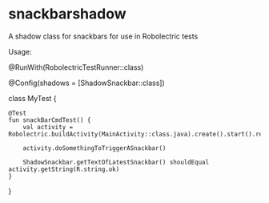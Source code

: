 # snackbarshadow
A shadow class for snackbars for use in Robolectric tests

Usage:

@RunWith(RobolectricTestRunner::class)

@Config(shadows = [ShadowSnackbar::class])

class MyTest {

    @Test
    fun snackBarCmdTest() {
        val activity = Robolectric.buildActivity(MainActivity::class.java).create().start().resume().visible().get()

        activity.doSomethingToTriggerASnackbar()

        ShadowSnackbar.getTextOfLatestSnackbar() shouldEqual activity.getString(R.string.ok)
    }
}
